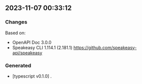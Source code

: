 

## 2023-11-07 00:33:12
### Changes
Based on:
- OpenAPI Doc 3.0.0 
- Speakeasy CLI 1.114.1 (2.181.1) https://github.com/speakeasy-api/speakeasy
### Generated
- [typescript v0.1.0] .